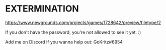 # EXTERMINATION

https://www.newgrounds.com/projects/games/1728642/preview/filetype/2

If you don't have the password, you're not allowed to see it yet. :)

Add me on Discord if you wanna help out: GoKritz#6954
